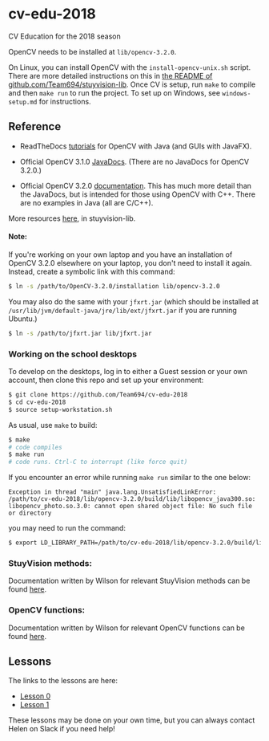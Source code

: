 # cv-edu-2018

CV Education for the 2018 season

OpenCV needs to be installed at `lib/opencv-3.2.0`.

On Linux, you can install OpenCV with the
`install-opencv-unix.sh` script.  There are more detailed
instructions on this in [the README of
github.com/Team694/stuyvision-lib](https://github.com/Team694/stuyvision-lib#installing-opencv-on-your-machine).
Once CV is setup, run `make` to compile and then `make run` to run the project.
To set up on Windows, see `windows-setup.md` for instructions.

## Reference

- ReadTheDocs [tutorials](http://opencv-java-tutorials.readthedocs.io/en/latest/02-first-java-application-with-opencv.html)
  for OpenCV with Java (and GUIs with JavaFX).

- Official OpenCV 3.1.0 [JavaDocs](http://docs.opencv.org/java/3.1.0/). (There are no JavaDocs for OpenCV 3.2.0.)

- Official OpenCV 3.2.0 [documentation](http://docs.opencv.org/3.2.0/). This has
  much more detail than the JavaDocs, but is intended for
  those using OpenCV with C++. There are no examples in Java
 (all are C/C++).

More resources
[here](https://github.com/Team694/stuyvision-lib#other-cv-resources), in
stuyvision-lib.

#### Note:

If you're working on your own laptop and you have an installation of OpenCV 3.2.0 elsewhere on your laptop, you don't need to install it again. Instead, create a symbolic link with this command:

```bash
$ ln -s /path/to/OpenCV-3.2.0/installation lib/opencv-3.2.0
```

You may also do the same with your `jfxrt.jar` (which should be installed at `/usr/lib/jvm/default-java/jre/lib/ext/jfxrt.jar` if you are running Ubuntu.)

```bash
$ ln -s /path/to/jfxrt.jar lib/jfxrt.jar
```

### Working on the school desktops

To develop on the desktops, log in to either a Guest session or your own
account, then clone this repo and set up your environment:

```bash
$ git clone https://github.com/Team694/cv-edu-2018
$ cd cv-edu-2018
$ source setup-workstation.sh
```

As usual, use `make` to build:

```bash
$ make
# code compiles
$ make run
# code runs. Ctrl-C to interrupt (like force quit)
```

If you encounter an error while running `make run` similar to the one below:

```
Exception in thread "main" java.lang.UnsatisfiedLinkError: /path/to/cv-edu-2018/lib/opencv-3.2.0/build/lib/libopencv_java300.so: libopencv_photo.so.3.0: cannot open shared object file: No such file or directory
```

you may need to run the command:

```bash
$ export LD_LIBRARY_PATH=/path/to/cv-edu-2018/lib/opencv-3.2.0/build/lib/
```

### StuyVision methods:

Documentation written by Wilson for relevant StuyVision methods can be found [here](stuyvision-docs.md).

### OpenCV functions:

Documentation written by Wilson for relevant OpenCV functions can be found [here](opencv-docs.md).

## Lessons

The links to the lessons are here:

* [Lesson 0](lessons/lesson-0.md)
* [Lesson 1](lessons/lesson-1.md)

These lessons may be done on your own time, but you can always contact Helen on Slack if you need help!
